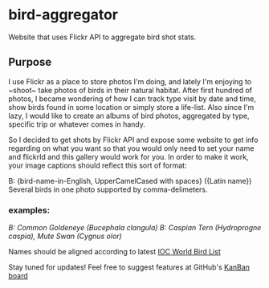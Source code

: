 # bird-aggregator
Website that uses Flickr API to aggregate bird shot stats.

## Purpose
I use Flickr as a place to store photos I'm doing, and lately I'm enjoying to ~shoot~ take photos of birds in their natural habitat.
After first hundred of photos, I became wondering of how I can track type visit by date and time, show birds found in some location or simply store a life-list.
Also since I'm lazy, I would like to create an albums of bird photos, aggregated by type, specific trip or whatever comes in handy.

So I decided to get shots by Flickr API and expose some website to get info regarding on what you want so that you would only need to set your name and flickrId and this gallery would work for you.
In order to make it work, your image captions should reflect this sort of format:

B: {bird-name-in-English, UpperCamelCased with spaces} ({Latin name})
Several birds in one photo supported by comma-delimeters.

### examples:
_B: Common Goldeneye (Bucephala clangula)_
_B: Caspian Tern (Hydroprogne caspia), Mute Swan (Cygnus olor)_

Names should be aligned according to latest [IOC World Bird List](http://www.worldbirdnames.org/)

Stay tuned for updates!
Feel free to suggest features at GitHub's [KanBan board](https://github.com/selfdeceited/bird-aggregator/projects/1)